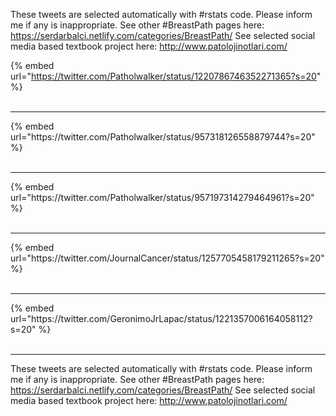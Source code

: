 

These tweets are selected automatically with #rstats code. Please inform me if any is inappropriate.
See other #BreastPath pages here: https://serdarbalci.netlify.com/categories/BreastPath/ 
See selected social media based textbook project here: http://www.patolojinotlari.com/

{% embed url="https://twitter.com/Patholwalker/status/1220786746352271365?s=20" %}<br>
<br>
<hr>
{% embed url="https://twitter.com/Patholwalker/status/957318126558879744?s=20" %}<br>
<br>
<hr>
{% embed url="https://twitter.com/Patholwalker/status/957197314279464961?s=20" %}<br>
<br>
<hr>
{% embed url="https://twitter.com/JournalCancer/status/1257705458179211265?s=20" %}<br>
<br>
<hr>
{% embed url="https://twitter.com/GeronimoJrLapac/status/1221357006164058112?s=20" %}<br>
<br>
<hr>


These tweets are selected automatically with #rstats code. Please inform me if any is inappropriate.
See other #BreastPath pages here: https://serdarbalci.netlify.com/categories/BreastPath/ 
See selected social media based textbook project here: http://www.patolojinotlari.com/
